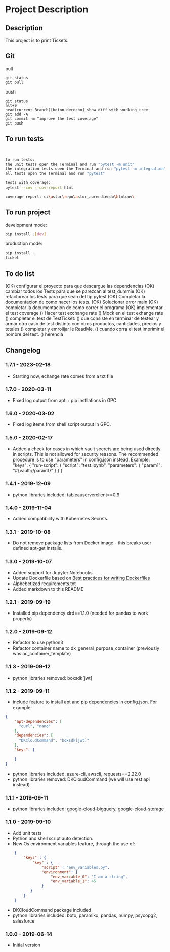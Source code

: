 # Project Description

## Description
This project is to print Tickets.

## Git
pull
```
git status
git pull
```

push
```
git status
alt+9
head(current Branch)[boton derecho] show diff with working tree
git add -A 
git commit -m "improve the test coverage"
git push
```

## To run tests

``` bash


to run tests:
the unit tests open the Terminal and run "pytest -m unit" 
the integration tests open the Terminal and run "pytest -m integration"
all tests open the Terminal and run "pytest"

tests with coverage:
pytest --cov --cov-report html

coverage report: c:\astor\repo\astor_aprendiendo\htmlcov\
```
## To run project
development mode:
``` bash
pip install .[dev]

``` 
production mode:
``` bash
pip install .
ticket
``` 

## To do list
(OK) configurar el proyecto para que descargue las dependencias
(OK) cambiar todos los Tests para que se parezcan al test_dummie
(OK) refactorear los tests para que sean del tip pytest
(OK) Completar la documentacion de como hacer los tests.
(OK) Solucionar error main
(OK) completar la documentacion de como correr el programa
(OK) implementar el test coverage
() Hacer test exchange rate
() Mock en el test exhange rate
() completar el test de TestTicket:
() que consiste en terminar de testear  y armar otro caso de test distinto con otros productos, cantidades, precios y totales
() completar  y emrolijar le ReadMe.
() cuando corra el test imprimir el nombre del test.
() herencia

## Changelog

### 1.7.1 - 2023-02-18
* Starting now, echange rate comes from a txt file 

### 1.7.0 - 2020-03-11
* Fixed log output from apt + pip instllations in GPC.

### 1.6.0 - 2020-03-02
* Fixed log items from shell script output in GPC.

### 1.5.0 - 2020-02-17
* Added a check for cases in which vault secrets are being used directly in scripts.
This is not allowed for security reasons. The recommended procedure is to use "parameters" in config.json instead.
Example:
    "keys": {
        "run-script": {
            "script": "test.ipynb",
            "parameters": {
                "param1": "#{vault://param1}"
            }
        }
    }

### 1.4.1 - 2019-12-09
* python libraries included: tableauserverclient==0.9

### 1.4.0 - 2019-11-04
* Added compatibility with Kubernetes Secrets.

### 1.3.1 - 2019-10-08
* Do not remove package lists from Docker image - this breaks user defined apt-get installs.

### 1.3.0 - 2019-10-07
* Added support for Jupyter Notebooks
* Update Dockerfile based on [Best practices for writing Dockerfiles](https://docs.docker.com/develop/develop-images/dockerfile_best-practices/)
* Alphebetized requirements.txt
* Added markdown to this README

### 1.2.1 - 2019-09-19
* Installed pip dependency xlrd==1.1.0 (needed for pandas to work properly)

### 1.2.0 - 2019-09-12
* Refactor to use python3
* Refactor container name to dk_general_purpose_container (previously was ac_container_template)

### 1.1.3 - 2019-09-12
* python libraries removed: boxsdk[jwt]

### 1.1.2 - 2019-09-11
* include feature to install apt and pip dependencies in config.json. For example:
```json
{
    "apt-dependencies": [
      "curl", "nano"
    ],
    "dependencies": [
      "DKCloudCommand", "boxsdk[jwt]"
    ],
    "keys": {
        
    }
}
```

* python libraries included: azure-cli, awscli, requests==2.22.0
* python libraries removed: DKCloudCommand (we will use rest api instead)

### 1.1.1 - 2019-09-11
* python libraries included: google-cloud-bigquery, google-cloud-storage

### 1.1.0 - 2019-09-10
* Add unit tests
* Python and shell script auto detection.
* New Os environment variables feature, through the use of:
```json
    {
        "keys" : {
            "key" : {
                "script" : "env_variables.py",
                "environment": {
                    "env_variable_0": "I am a string",
                    "env_variable_1": 45
                }
           }
        }
    }
```    
* DKCloudCommand package included
* python libraries included: boto, paramiko, pandas, numpy, psycopg2, salesforce

### 1.0.0 - 2019-06-14
* Initial version
